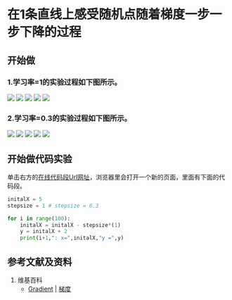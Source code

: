 # 在1条直线上感受随机点随着梯度一步一步下降的过程

## 开始做

### 1.学习率=1的实验过程如下图所示。

![](/images/微分/多元函数微分/梯度和梯度下降的方法/在1条直线上感受随机点随着梯度一步一步下降的过程/1a1.jpg)
![](/images/微分/多元函数微分/梯度和梯度下降的方法/在1条直线上感受随机点随着梯度一步一步下降的过程/1a2.jpg)
![](/images/微分/多元函数微分/梯度和梯度下降的方法/在1条直线上感受随机点随着梯度一步一步下降的过程/1a3.jpg)
![](/images/微分/多元函数微分/梯度和梯度下降的方法/在1条直线上感受随机点随着梯度一步一步下降的过程/1a4.jpg)
![](/images/微分/多元函数微分/梯度和梯度下降的方法/在1条直线上感受随机点随着梯度一步一步下降的过程/1a5.jpg)

### 2.学习率=0.3的实验过程如下图所示。

![](/images/微分/多元函数微分/梯度和梯度下降的方法/在1条直线上感受随机点随着梯度一步一步下降的过程/2a1.jpg)
![](/images/微分/多元函数微分/梯度和梯度下降的方法/在1条直线上感受随机点随着梯度一步一步下降的过程/2a2.jpg)
![](/images/微分/多元函数微分/梯度和梯度下降的方法/在1条直线上感受随机点随着梯度一步一步下降的过程/2a3.jpg)
![](/images/微分/多元函数微分/梯度和梯度下降的方法/在1条直线上感受随机点随着梯度一步一步下降的过程/2a4.jpg)
![](/images/微分/多元函数微分/梯度和梯度下降的方法/在1条直线上感受随机点随着梯度一步一步下降的过程/2a5.jpg)

## 开始做代码实验

单击右方的[在线代码段Url网址](https://pythontutor.com/visualize.html#code=initalX%20%3D%205%0Astepsize%20%3D%201%20%23%20stepsize%20%3D%200.3%0A%0Afor%20i%20in%20range%28100%29%3A%0A%20%20%20%20initalX%20%3D%20initalX%20-%20stepsize*%281%29%0A%20%20%20%20y%20%3D%20initalX%20%2B%202%0A%20%20%20%20print%28i%2B1,%22%3A%20x%3D%22,initalX,%22y%20%3D%22,y%29&cumulative=false&heapPrimitives=nevernest&mode=edit&origin=opt-frontend.js&py=3&rawInputLstJSON=%5B%5D&textReferences=false)，浏览器里会打开一个新的页面，里面有下面的代码段。

```python
initalX = 5
stepsize = 1 # stepsize = 0.3

for i in range(100):
    initalX = initalX - stepsize*(1)
    y = initalX + 2
    print(i+1,": x=",initalX,"y =",y)
```

## 参考文献及资料

1. 维基百科
	- [Gradient](https://en.wikipedia.org/wiki/Gradient) | [梯度](https://zh.wikipedia.org/wiki/梯度)  



